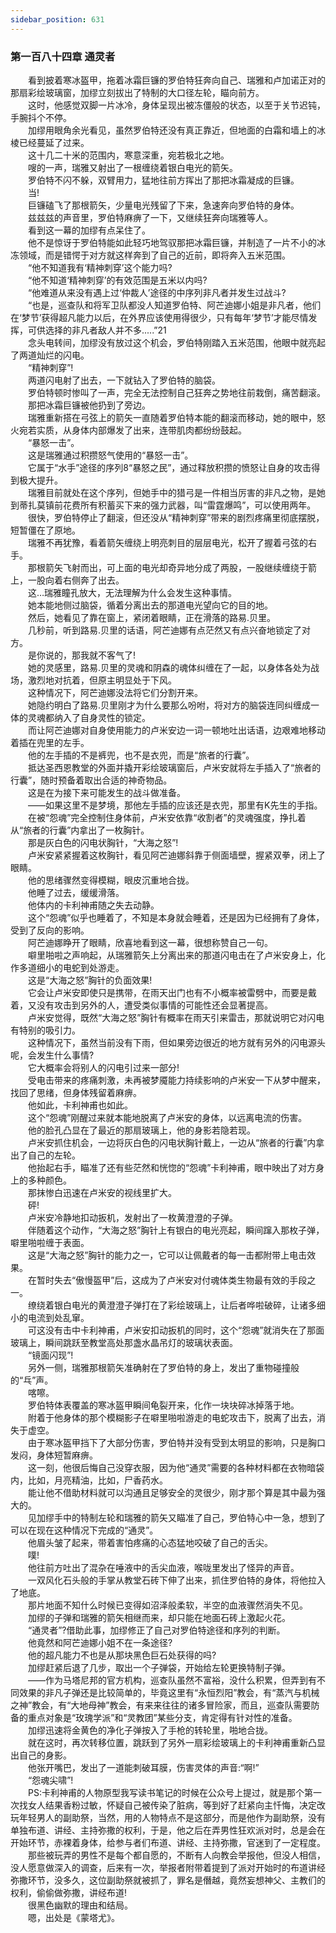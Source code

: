 ```yaml
---
sidebar_position: 631
---
```

### 第一百八十四章 通灵者  


　　看到披着寒冰盔甲，拖着冰霜巨镰的罗伯特狂奔向自己、瑞雅和卢加诺正对的那扇彩绘玻璃窗，加缪立刻拔出了特制的大口径左轮，瞄向前方。  
　　这时，他感觉双脚一片冰冷，身体呈现出被冻僵般的状态，以至于关节迟钝，手腕抖个不停。  
　　加缪用眼角余光看见，虽然罗伯特还没有真正靠近，但地面的白霜和墙上的冰棱已经蔓延了过来。  
　　这十几二十米的范围内，寒意深重，宛若极北之地。  
　　嗖的一声，瑞雅又射出了一根缠绕着银白电光的箭矢。  
　　罗伯特不闪不躲，双臂用力，猛地往前方挥出了那把冰霜凝成的巨镰。  
　　当!  
　　巨镰磕飞了那根箭矢，少量电光残留了下来，急速奔向罗伯特的身体。  
　　兹兹兹的声音里，罗伯特麻痹了一下，又继续狂奔向瑞雅等人。  
　　看到这一幕的加缪有点呆住了。  
　　他不是惊讶于罗伯特能如此轻巧地驾驭那把冰霜巨镰，并制造了一片不小的冰冻领域，而是错愕于对方就这样奔到了自己的近前，即将奔入五米范围。  
　　“他不知道我有‘精神刺穿’这个能力吗?  
　　“他不知道‘精神刺穿’的有效范围是五米以内吗?  
　　“他难道从来没有遇上过‘仲裁人’途径的中序列非凡者并发生过战斗?  
　　“也是，巡查队和将军卫队都没人知道罗伯特、阿芒迪娜小姐是非凡者，他们在‘梦节’获得超凡能力以后，在外界应该使用得很少，只有每年‘梦节’才能尽情发挥，可供选择的非凡者敌人并不多.....”21  
　　念头电转间，加缪没有放过这个机会，罗伯特刚踏入五米范围，他眼中就亮起了两道灿烂的闪电。  
　　“精神刺穿”!  
　　两道闪电射了出去，一下就钻入了罗伯特的脑袋。  
　　罗伯特顿时惨叫了一声，完全无法控制自己狂奔之势地往前栽倒，痛苦翻滚。  
　　那把冰霜巨镰被他扔到了旁边。  
　　瑞雅重新搭在弓弦上的箭矢一直随着罗伯特本能的翻滚而移动，她的眼中，怒火宛若实质，从身体内部爆发了出来，连带肌肉都纷纷鼓起。  
　　“暴怒一击”。  
　　这是瑞雅通过积攒怒气使用的“暴怒一击”。  
　　它属于“水手”途径的序列8“暴怒之民”，通过释放积攒的愤怒让自身的攻击得到极大提升。  
　　瑞雅目前就处在这个序列，但她手中的猎弓是一件相当厉害的非凡之物，是她到蒂扎莫镇前花费所有积蓄买下来的强力武器，叫“雷霆爆鸣”，可以使用两年。  
　　很快，罗伯特停止了翻滚，但还没从“精神刺穿”带来的剧烈疼痛里彻底摆脱，短暂僵在了原地。  
　　瑞雅不再犹豫，看着箭矢缠绕上明亮刺目的层层电光，松开了握着弓弦的右手。  
　　那根箭矢飞射而出，可上面的电光却奇异地分成了两股，一股继续缠绕于箭上，一股向着右侧奔了出去。  
　　这…瑞雅瞳孔放大，无法理解为什么会发生这种事情。  
　　她本能地侧过脑袋，循着分离出去的那道电光望向它的目的地。  
　　然后，她看见了靠在窗上，紧闭着眼睛，正在滑落的路易.贝里。  
　　几秒前，听到路易.贝里的话语，阿芒迪娜有点茫然又有点兴奋地锁定了对方。  
　　是你说的，那我就不客气了!  
　　她的灵感里，路易.贝里的灵魂和阴森的魂体纠缠在了一起，以身体各处为战场，激烈地对抗着，但原主明显处于下风。  
　　这种情况下，阿芒迪娜没法将它们分割开来。  
　　她隐约明白了路易.贝里刚才为什么要那么吩咐，将对方的脑袋连同纠缠成一体的灵魂都纳入了自身灵性的锁定。  
　　而让阿芒迪娜对自身使用能力的卢米安边一词一顿地吐出话语，边艰难地移动着插在兜里的左手。  
　　他的左手插的不是裤兜，也不是衣兜，而是“旅者的行囊”。  
　　抵达圣西恩教堂的外面并撬开彩绘玻璃窗后，卢米安就将左手插入了“旅者的行囊”，随时预备着取出合适的神奇物品。  
　　这是在为接下来可能发生的战斗做准备。  
　　——如果这里不是梦境，那他左手插的应该还是衣兜，那里有K先生的手指。  
　　在被“怨魂”完全控制住身体前，卢米安依靠“收割者”的灵魂强度，挣扎着从“旅者的行囊”内拿出了一枚胸针。  
　　那是灰白色的闪电状胸针，“大海之怒”!  
　　卢米安紧紧握着这枚胸针，看见阿芒迪娜斜靠于侧面墙壁，握紧双拳，闭上了眼睛。  
　　他的思绪骤然变得模糊，眼皮沉重地合拢。  
　　他睡了过去，缓缓滑落。  
　　他体内的卡利神甫随之失去动静。  
　　这个“怨魂”似乎也睡着了，不知是本身就会睡着，还是因为已经拥有了身体，受到了反向的影响。  
　　阿芒迪娜睁开了眼睛，欣喜地看到这一幕，很想称赞自己一句。  
　　噼里啪啦之声响起，从瑞雅箭矢上分离出来的那道闪电击在了卢米安身上，化作多道细小的电蛇到处游走。  
　　这是“大海之怒”胸针的负面效果!  
　　它会让卢米安即使只是携带，在雨天出门也有不小概率被雷劈中，而要是戴着，又没有攻击到另外的人，遭受类似事情的可能性还会显著提高。  
　　卢米安觉得，既然“大海之怒”胸针有概率在雨天引来雷击，那就说明它对闪电有特别的吸引力。  
　　这种情况下，虽然当前没有下雨，但如果旁边很近的地方就有另外的闪电源头呢，会发生什么事情?  
　　它大概率会将别人的闪电引过来一部分!  
　　受电击带来的疼痛刺激，未再被梦魇能力持续影响的卢米安一下从梦中醒来，找回了思绪，但身体残留着麻痹。  
　　他如此，卡利神甫也如此。  
　　这个“怨魂”刚醒过来就本能地脱离了卢米安的身体，以远离电流的伤害。  
　　他的脸孔凸显在了最近的那扇玻璃上，他的身影若隐若现。  
　　卢米安抓住机会，一边将灰白色的闪电状胸针戴上，一边从“旅者的行囊”内拿出了自己的左轮。  
　　他抬起右手，瞄准了还有些茫然和恍惚的“怨魂”卡利神甫，眼中映出了对方身上的多种颜色。  
　　那抹惨白迅速在卢米安的视线里扩大。  
　　砰!  
　　卢米安冷静地扣动扳机，发射出了一枚黄澄澄的子弹。  
　　伴随着这个动作，“大海之怒”胸针上有银白的电光亮起，瞬间蹿入那枚子弹，噼里啪啦缠于表面。  
　　这是“大海之怒”胸针的能力之一，它可以让佩戴者的每一击都附带上电击效果。  
　　在暂时失去“傲慢盔甲”后，这成为了卢米安对付魂体类生物最有效的手段之一。  
　　缭绕着银白电光的黄澄澄子弹打在了彩绘玻璃上，让后者哗啦破碎，让诸多细小的电流到处乱窜。  
　　可这没有击中卡利神甫，卢米安扣动扳机的同时，这个“怨魂”就消失在了那面玻璃上，瞬间跳跃至教堂高处那盏水晶吊灯的玻璃状表面。  
　　“镜面闪现”!  
　　另外一侧，瑞雅那根箭矢准确射在了罗伯特的身上，发出了重物碰撞般的“乓”声。  
　　喀嚓。  
　　罗伯特体表覆盖的寒冰盔甲瞬间龟裂开来，化作一块块碎冰掉落于地。  
　　附着于他身体的那个模糊影子在噼里啪啦游走的电蛇攻击下，脱离了出去，消失于虚空。  
　　由于寒冰盔甲挡下了大部分伤害，罗伯特并没有受到太明显的影响，只是胸口发闷，身体短暂麻痹。  
　　这一刻，他很后悔自己没穿衣服，因为他“通灵”需要的各种材料都在衣物暗袋内，比如，月亮精油，比如，尸香药水。  
　　能让他不借助材料就可以沟通且足够安全的灵很少，刚才那个算是其中最为强大的。  
　　见加缪手中的特制左轮和瑞雅的箭矢又瞄准了自己，罗伯特心中一急，想到了可以在现在这种情况下完成的“通灵”。  
　　他眉头皱了起来，带着害怕疼痛的心态猛地咬破了自己的舌尖。  
　　噗!  
　　他往前方吐出了混杂在唾液中的舌尖血液，喉咙里发出了怪异的声音。  
　　一双风化石头般的手掌从教堂石砖下伸了出来，抓住罗伯特的身体，将他拉入了地底。  
　　那片地面不知什么时候已变得如沼泽般柔软，半空的血液骤然消失不见。  
　　加缪的子弹和瑞雅的箭矢相继而来，却只能在地面石砖上激起火花。  
　　“通灵者”?借助此事，加缪修正了自己对罗伯特途径和序列的判断。  
　　他竟然和阿芒迪娜小姐不在一条途径?  
　　他的超凡能力不也是从那块黑色巨石处获得的吗?  
　　加缪赶紧后退了几步，取出一个子弹袋，开始给左轮更换特制子弹。  
　　——作为马塔尼邦的官方机构，巡查队虽然不富裕，没什么积累，但弄到有不同效果的非凡子弹还是比较简单的，毕竟这里有“永恒烈阳”教会，有“蒸汽与机械之神”教会，有“大地母神”教会，有来来往往的诸多冒险家，而且，巡查队需要防备的重点对象是“玫瑰学派”和“灵教团”某些分支，肯定得有针对性的准备。  
　　加缪迅速将金黄色的净化子弹按入了手枪的转轮里，啪地合拢。  
　　就在这时，再次转移位置，跳跃到了另外一扇彩绘玻璃上的卡利神甫重新凸显出自己的身影。  
　　他张开嘴巴，发出了一道能刺破耳膜，伤害灵体的声音:“啊!”  
　　“怨魂尖啸”!  
　　PS:卡利神甫的人物原型我写读书笔记的时候在公众号上提过，就是那个第一次找女人结果香粉过敏，怀疑自己被传染了脏病，等到好了赶紧向主忏悔，决定改玩年轻男人的副助祭，当然，用的人物特点不是这部分，而是他作为副助祭，没有单独布道、讲经、主持弥撒的权利，于是，他之后在弄男性狂欢派对时，总是会在开始环节，赤裸着身体，给参与者们布道、讲经、主持弥撒，官迷到了一定程度。  
　　那些被玩弄的男性不是每个都自愿的，不断有人向教会举报他，但没人相信，没人愿意做深入的调查，后来有一次，举报者附带着提到了派对开始时的布道讲经弥撒环节，没多久，这位副助祭就被抓了，罪名是僭越，竟然妄想神父、主教们的权利，偷偷做弥撒，讲经布道!  
　　很黑色幽默的理由和结局。  
　　嗯，出处是《蒙塔尤》。  
